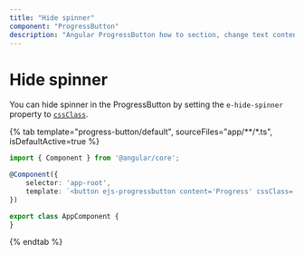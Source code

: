 ```yaml
---
title: "Hide spinner"
component: "ProgressButton"
description: "Angular ProgressButton how to section, change text content and styles, hide spinner, customize progress."
---
```


# Hide spinner

You can hide spinner in the ProgressButton by setting the `e-hide-spinner` property to [`cssClass`](../../api/progress-button#cssClass).

{% tab template="progress-button/default", sourceFiles="app/**/*.ts", isDefaultActive=true %}

```typescript
import { Component } from '@angular/core';

@Component({
    selector: 'app-root',
    template: `<button ejs-progressbutton content='Progress' cssClass='e-hide-spinner' [enableProgress]='true'></button>`
})

export class AppComponent {
}
```

{% endtab %}